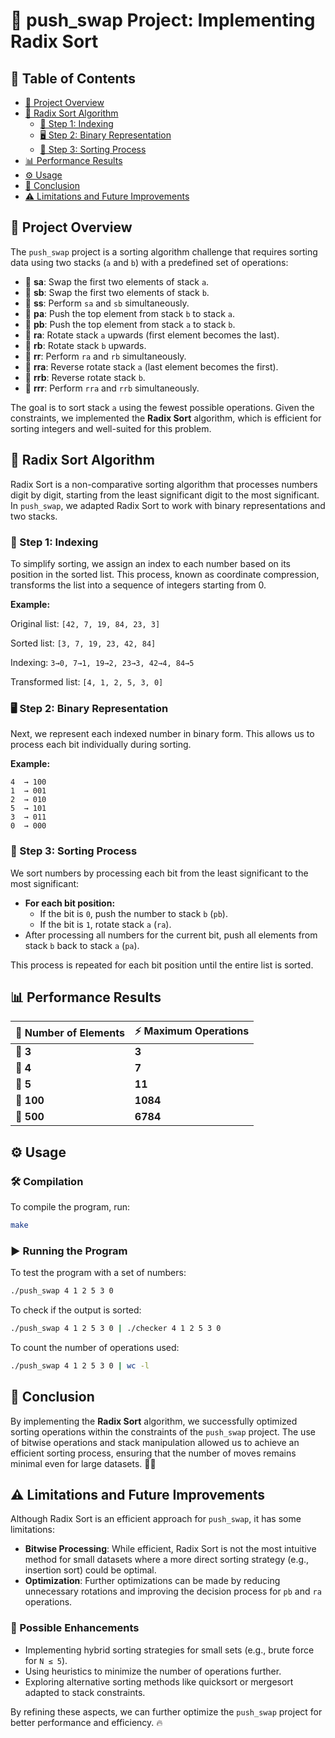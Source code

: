 # 🚀 push_swap Project: Implementing Radix Sort

## 📖 Table of Contents

- [📌 Project Overview](#-project-overview)
- [🧮 Radix Sort Algorithm](#-radix-sort-algorithm)
  - [🔢 Step 1: Indexing](#-step-1-indexing)
  - [🖥️ Step 2: Binary Representation](#-step-2-binary-representation)
  - [🔄 Step 3: Sorting Process](#-step-3-sorting-process)
- [📊 Performance Results](#-performance-results)
- [⚙️ Usage](#-usage)
- [🏁 Conclusion](#-conclusion)
- [⚠️ Limitations and Future Improvements](#-limitations-and-future-improvements)

## 📌 Project Overview

The `push_swap` project is a sorting algorithm challenge that requires sorting data using two stacks (`a` and `b`) with a predefined set of operations:

- 🔹 **sa**: Swap the first two elements of stack `a`.
- 🔹 **sb**: Swap the first two elements of stack `b`.
- 🔹 **ss**: Perform `sa` and `sb` simultaneously.
- 🔹 **pa**: Push the top element from stack `b` to stack `a`.
- 🔹 **pb**: Push the top element from stack `a` to stack `b`.
- 🔹 **ra**: Rotate stack `a` upwards (first element becomes the last).
- 🔹 **rb**: Rotate stack `b` upwards.
- 🔹 **rr**: Perform `ra` and `rb` simultaneously.
- 🔹 **rra**: Reverse rotate stack `a` (last element becomes the first).
- 🔹 **rrb**: Reverse rotate stack `b`.
- 🔹 **rrr**: Perform `rra` and `rrb` simultaneously.

The goal is to sort stack `a` using the fewest possible operations. Given the constraints, we implemented the **Radix Sort** algorithm, which is efficient for sorting integers and well-suited for this problem.

## 🧮 Radix Sort Algorithm

Radix Sort is a non-comparative sorting algorithm that processes numbers digit by digit, starting from the least significant digit to the most significant. In `push_swap`, we adapted Radix Sort to work with binary representations and two stacks.

### 🔢 Step 1: Indexing

To simplify sorting, we assign an index to each number based on its position in the sorted list. This process, known as coordinate compression, transforms the list into a sequence of integers starting from 0.

**Example:**

Original list: `[42, 7, 19, 84, 23, 3]`

Sorted list: `[3, 7, 19, 23, 42, 84]`

Indexing: `3→0, 7→1, 19→2, 23→3, 42→4, 84→5`

Transformed list: `[4, 1, 2, 5, 3, 0]`

### 🖥️ Step 2: Binary Representation

Next, we represent each indexed number in binary form. This allows us to process each bit individually during sorting.

**Example:**

```
4  → 100
1  → 001
2  → 010
5  → 101
3  → 011
0  → 000
```

### 🔄 Step 3: Sorting Process

We sort numbers by processing each bit from the least significant to the most significant:

- **For each bit position:**
  - If the bit is `0`, push the number to stack `b` (`pb`).
  - If the bit is `1`, rotate stack `a` (`ra`).
- After processing all numbers for the current bit, push all elements from stack `b` back to stack `a` (`pa`).

This process is repeated for each bit position until the entire list is sorted.

## 📊 Performance Results

| 📏 Number of Elements | ⚡ Maximum Operations |
|----------------------|------------------|
| 🎲 **3**            | **3**            |
| 🎲 **4**            | **7**            |
| 🎲 **5**            | **11**           |
| 🎲 **100**          | **1084**         |
| 🎲 **500**          | **6784**         |

## ⚙️ Usage

### 🛠️ Compilation

To compile the program, run:

```bash
make
```

### ▶️ Running the Program

To test the program with a set of numbers:

```bash
./push_swap 4 1 2 5 3 0
```

To check if the output is sorted:

```bash
./push_swap 4 1 2 5 3 0 | ./checker 4 1 2 5 3 0
```

To count the number of operations used:

```bash
./push_swap 4 1 2 5 3 0 | wc -l
```

## 🏁 Conclusion

By implementing the **Radix Sort** algorithm, we successfully optimized sorting operations within the constraints of the `push_swap` project. The use of bitwise operations and stack manipulation allowed us to achieve an efficient sorting process, ensuring that the number of moves remains minimal even for large datasets. 🚀🔥

## ⚠️ Limitations and Future Improvements

Although Radix Sort is an efficient approach for `push_swap`, it has some limitations:

- **Bitwise Processing**: While efficient, Radix Sort is not the most intuitive method for small datasets where a more direct sorting strategy (e.g., insertion sort) could be optimal.
- **Optimization**: Further optimizations can be made by reducing unnecessary rotations and improving the decision process for `pb` and `ra` operations.

### 🚀 Possible Enhancements

- Implementing hybrid sorting strategies for small sets (e.g., brute force for `N ≤ 5`).
- Using heuristics to minimize the number of operations further.
- Exploring alternative sorting methods like quicksort or mergesort adapted to stack constraints.

By refining these aspects, we can further optimize the `push_swap` project for better performance and efficiency. 🔥
